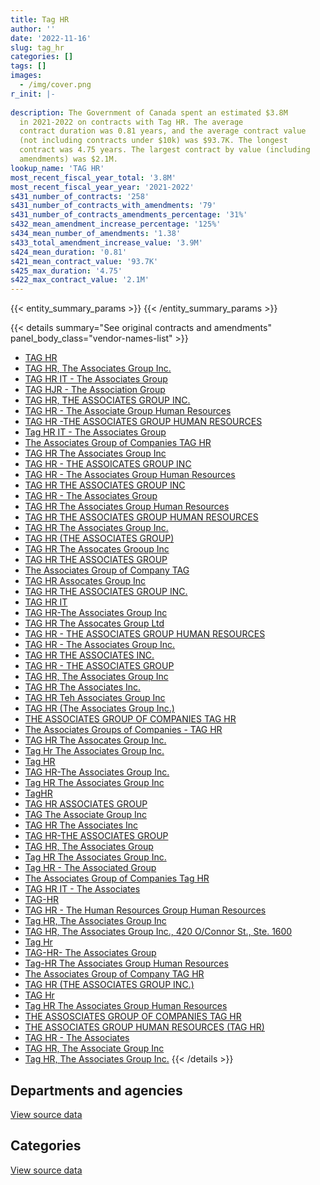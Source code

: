 ```yaml
---
title: Tag HR
author: ''
date: '2022-11-16'
slug: tag_hr
categories: []
tags: []
images:
  - /img/cover.png
r_init: |-
  
description: The Government of Canada spent an estimated $3.8M
  in 2021-2022 on contracts with Tag HR. The average
  contract duration was 0.81 years, and the average contract value
  (not including contracts under $10k) was $93.7K. The longest
  contract was 4.75 years. The largest contract by value (including
  amendments) was $2.1M.
lookup_name: 'TAG HR'
most_recent_fiscal_year_total: '3.8M'
most_recent_fiscal_year_year: '2021-2022'
s431_number_of_contracts: '258'
s431_number_of_contracts_with_amendments: '79'
s431_number_of_contracts_amendments_percentage: '31%'
s432_mean_amendment_increase_percentage: '125%'
s434_mean_number_of_amendments: '1.38'
s433_total_amendment_increase_value: '3.9M'
s424_mean_duration: '0.81'
s421_mean_contract_value: '93.7K'
s425_max_duration: '4.75'
s422_max_contract_value: '2.1M'
---
```


<script src="/rmarkdown-libs/htmlwidgets/htmlwidgets.js"></script>
<link href="/rmarkdown-libs/datatables-css/datatables-crosstalk.css" rel="stylesheet" />
<script src="/rmarkdown-libs/datatables-binding/datatables.js"></script>
<script src="/rmarkdown-libs/jquery/jquery-3.6.0.min.js"></script>
<link href="/rmarkdown-libs/dt-core-bootstrap/css/dataTables.bootstrap.min.css" rel="stylesheet" />
<link href="/rmarkdown-libs/dt-core-bootstrap/css/dataTables.bootstrap.extra.css" rel="stylesheet" />
<script src="/rmarkdown-libs/dt-core-bootstrap/js/jquery.dataTables.min.js"></script>
<script src="/rmarkdown-libs/dt-core-bootstrap/js/dataTables.bootstrap.min.js"></script>
<link href="/rmarkdown-libs/crosstalk/css/crosstalk.min.css" rel="stylesheet" />
<script src="/rmarkdown-libs/crosstalk/js/crosstalk.min.js"></script>
<script src="/rmarkdown-libs/htmlwidgets/htmlwidgets.js"></script>
<link href="/rmarkdown-libs/datatables-css/datatables-crosstalk.css" rel="stylesheet" />
<script src="/rmarkdown-libs/datatables-binding/datatables.js"></script>
<script src="/rmarkdown-libs/jquery/jquery-3.6.0.min.js"></script>
<link href="/rmarkdown-libs/dt-core-bootstrap/css/dataTables.bootstrap.min.css" rel="stylesheet" />
<link href="/rmarkdown-libs/dt-core-bootstrap/css/dataTables.bootstrap.extra.css" rel="stylesheet" />
<script src="/rmarkdown-libs/dt-core-bootstrap/js/jquery.dataTables.min.js"></script>
<script src="/rmarkdown-libs/dt-core-bootstrap/js/dataTables.bootstrap.min.js"></script>
<link href="/rmarkdown-libs/crosstalk/css/crosstalk.min.css" rel="stylesheet" />
<script src="/rmarkdown-libs/crosstalk/js/crosstalk.min.js"></script>

{{< entity_summary_params >}}
{{< /entity_summary_params >}}

{{< details summary="See original contracts and amendments" panel_body_class="vendor-names-list" >}}
- [TAG HR](https://search.open.canada.ca/en/ct/?sort=contract_value_f%20desc&page=1&search_text=%22TAG%20HR%22)
- [TAG HR, The Associates Group Inc.](https://search.open.canada.ca/en/ct/?sort=contract_value_f%20desc&page=1&search_text=%22TAG%20HR%2c%20The%20Associates%20Group%20Inc.%22)
- [TAG HR IT - The Associates Group](https://search.open.canada.ca/en/ct/?sort=contract_value_f%20desc&page=1&search_text=%22TAG%20HR%20IT%20%20-%20The%20Associates%20Group%22)
- [TAG HJR - The Association Group](https://search.open.canada.ca/en/ct/?sort=contract_value_f%20desc&page=1&search_text=%22TAG%20HJR%20-%20The%20Association%20Group%22)
- [TAG HR, THE ASSOCIATES GROUP INC.](https://search.open.canada.ca/en/ct/?sort=contract_value_f%20desc&page=1&search_text=%22TAG%20HR%2c%20THE%20ASSOCIATES%20GROUP%20INC.%22)
- [TAG HR - The Associate Group Human Resources](https://search.open.canada.ca/en/ct/?sort=contract_value_f%20desc&page=1&search_text=%22TAG%20HR%20-%20The%20Associate%20Group%20Human%20Resources%22)
- [TAG HR -THE ASSOCIATES GROUP HUMAN RESOURCES](https://search.open.canada.ca/en/ct/?sort=contract_value_f%20desc&page=1&search_text=%22TAG%20HR%20-THE%20ASSOCIATES%20GROUP%20HUMAN%20RESOURCES%22)
- [Tag HR IT - The Associates Group](https://search.open.canada.ca/en/ct/?sort=contract_value_f%20desc&page=1&search_text=%22Tag%20HR%20IT%20-%20The%20Associates%20Group%22)
- [The Associates Group of Companies TAG HR](https://search.open.canada.ca/en/ct/?sort=contract_value_f%20desc&page=1&search_text=%22The%20Associates%20Group%20of%20Companies%20TAG%20HR%22)
- [TAG HR The Associates Group Inc](https://search.open.canada.ca/en/ct/?sort=contract_value_f%20desc&page=1&search_text=%22TAG%20HR%20The%20Associates%20Group%20Inc%22)
- [TAG HR - THE ASSOICATES GROUP INC](https://search.open.canada.ca/en/ct/?sort=contract_value_f%20desc&page=1&search_text=%22TAG%20HR%20-%20THE%20ASSOICATES%20GROUP%20INC%22)
- [TAG HR - The Associates Group Human Resources](https://search.open.canada.ca/en/ct/?sort=contract_value_f%20desc&page=1&search_text=%22TAG%20HR%20-%20The%20Associates%20Group%20Human%20Resources%22)
- [TAG HR THE ASSOCIATES GROUP INC](https://search.open.canada.ca/en/ct/?sort=contract_value_f%20desc&page=1&search_text=%22TAG%20HR%20THE%20ASSOCIATES%20GROUP%20INC%22)
- [TAG HR - The Associates Group](https://search.open.canada.ca/en/ct/?sort=contract_value_f%20desc&page=1&search_text=%22TAG%20HR%20-%20The%20Associates%20Group%22)
- [TAG HR The Associates Group Human Resources](https://search.open.canada.ca/en/ct/?sort=contract_value_f%20desc&page=1&search_text=%22TAG%20HR%20The%20Associates%20Group%20Human%20Resources%22)
- [TAG HR THE ASSOCIATES GROUP HUMAN RESOURCES](https://search.open.canada.ca/en/ct/?sort=contract_value_f%20desc&page=1&search_text=%22TAG%20HR%20THE%20ASSOCIATES%20GROUP%20HUMAN%20RESOURCES%22)
- [TAG HR The Associates Group Inc.](https://search.open.canada.ca/en/ct/?sort=contract_value_f%20desc&page=1&search_text=%22TAG%20HR%20The%20Associates%20Group%20Inc.%22)
- [TAG HR (THE ASSOCIATES GROUP)](https://search.open.canada.ca/en/ct/?sort=contract_value_f%20desc&page=1&search_text=%22TAG%20HR%20%28THE%20ASSOCIATES%20GROUP%29%22)
- [TAG HR The Assocates Grooup Inc](https://search.open.canada.ca/en/ct/?sort=contract_value_f%20desc&page=1&search_text=%22TAG%20HR%20The%20Assocates%20Grooup%20Inc%22)
- [TAG HR THE ASSOCIATES GROUP](https://search.open.canada.ca/en/ct/?sort=contract_value_f%20desc&page=1&search_text=%22TAG%20HR%20THE%20ASSOCIATES%20GROUP%22)
- [The Associates Group of Company TAG](https://search.open.canada.ca/en/ct/?sort=contract_value_f%20desc&page=1&search_text=%22The%20Associates%20Group%20of%20Company%20TAG%22)
- [TAG HR Assocates Group Inc](https://search.open.canada.ca/en/ct/?sort=contract_value_f%20desc&page=1&search_text=%22TAG%20HR%20Assocates%20Group%20Inc%22)
- [TAG HR THE ASSOCIATES GROUP INC.](https://search.open.canada.ca/en/ct/?sort=contract_value_f%20desc&page=1&search_text=%22TAG%20HR%20THE%20ASSOCIATES%20GROUP%20INC.%22)
- [TAG HR IT](https://search.open.canada.ca/en/ct/?sort=contract_value_f%20desc&page=1&search_text=%22TAG%20HR%20IT%22)
- [TAG HR-The Associates Group Inc](https://search.open.canada.ca/en/ct/?sort=contract_value_f%20desc&page=1&search_text=%22TAG%20HR-The%20Associates%20Group%20Inc%22)
- [TAG HR The Assocates Group Ltd](https://search.open.canada.ca/en/ct/?sort=contract_value_f%20desc&page=1&search_text=%22TAG%20HR%20The%20Assocates%20Group%20Ltd%22)
- [TAG HR - THE ASSOCIATES GROUP HUMAN RESOURCES](https://search.open.canada.ca/en/ct/?sort=contract_value_f%20desc&page=1&search_text=%22TAG%20HR%20-%20THE%20ASSOCIATES%20GROUP%20HUMAN%20RESOURCES%22)
- [TAG HR - The Associates Group Inc.](https://search.open.canada.ca/en/ct/?sort=contract_value_f%20desc&page=1&search_text=%22TAG%20HR%20-%20The%20Associates%20Group%20Inc.%22)
- [TAG HR THE ASSOCIATES INC.](https://search.open.canada.ca/en/ct/?sort=contract_value_f%20desc&page=1&search_text=%22TAG%20HR%20THE%20ASSOCIATES%20INC.%22)
- [TAG HR - THE ASSOCIATES GROUP](https://search.open.canada.ca/en/ct/?sort=contract_value_f%20desc&page=1&search_text=%22TAG%20HR%20-%20THE%20ASSOCIATES%20GROUP%22)
- [TAG HR, The Associates Group Inc](https://search.open.canada.ca/en/ct/?sort=contract_value_f%20desc&page=1&search_text=%22TAG%20HR%2c%20The%20Associates%20Group%20Inc%22)
- [TAG HR The Associates Inc.](https://search.open.canada.ca/en/ct/?sort=contract_value_f%20desc&page=1&search_text=%22TAG%20HR%20The%20Associates%20Inc.%22)
- [TAG HR Teh Associates Group Inc](https://search.open.canada.ca/en/ct/?sort=contract_value_f%20desc&page=1&search_text=%22TAG%20HR%20Teh%20Associates%20Group%20Inc%22)
- [TAG HR (The Associates Group Inc.)](https://search.open.canada.ca/en/ct/?sort=contract_value_f%20desc&page=1&search_text=%22TAG%20HR%20%28The%20Associates%20Group%20Inc.%29%22)
- [THE ASSOCIATES GROUP OF COMPANIES TAG HR](https://search.open.canada.ca/en/ct/?sort=contract_value_f%20desc&page=1&search_text=%22THE%20ASSOCIATES%20GROUP%20OF%20COMPANIES%20TAG%20HR%22)
- [The Associates Groups of Companies - TAG HR](https://search.open.canada.ca/en/ct/?sort=contract_value_f%20desc&page=1&search_text=%22The%20Associates%20Groups%20of%20Companies%20-%20TAG%20HR%22)
- [TAG HR The Assocates Group Inc.](https://search.open.canada.ca/en/ct/?sort=contract_value_f%20desc&page=1&search_text=%22TAG%20HR%20The%20Assocates%20Group%20Inc.%22)
- [Tag Hr The Associates Group Inc.](https://search.open.canada.ca/en/ct/?sort=contract_value_f%20desc&page=1&search_text=%22Tag%20Hr%20The%20Associates%20Group%20Inc.%22)
- [Tag HR](https://search.open.canada.ca/en/ct/?sort=contract_value_f%20desc&page=1&search_text=%22Tag%20HR%22)
- [TAG HR-The Associates Group Inc.](https://search.open.canada.ca/en/ct/?sort=contract_value_f%20desc&page=1&search_text=%22TAG%20HR-The%20Associates%20Group%20Inc.%22)
- [Tag HR The Associates Group Inc](https://search.open.canada.ca/en/ct/?sort=contract_value_f%20desc&page=1&search_text=%22Tag%20HR%20The%20Associates%20Group%20Inc%22)
- [TagHR](https://search.open.canada.ca/en/ct/?sort=contract_value_f%20desc&page=1&search_text=%22TagHR%22)
- [TAG HR ASSOCIATES GROUP](https://search.open.canada.ca/en/ct/?sort=contract_value_f%20desc&page=1&search_text=%22TAG%20HR%20ASSOCIATES%20GROUP%22)
- [TAG The Associate Group Inc](https://search.open.canada.ca/en/ct/?sort=contract_value_f%20desc&page=1&search_text=%22TAG%20The%20Associate%20Group%20Inc%22)
- [TAG HR The Associates Inc](https://search.open.canada.ca/en/ct/?sort=contract_value_f%20desc&page=1&search_text=%22TAG%20HR%20The%20Associates%20Inc%22)
- [TAG HR-THE ASSOCIATES GROUP](https://search.open.canada.ca/en/ct/?sort=contract_value_f%20desc&page=1&search_text=%22TAG%20HR-THE%20ASSOCIATES%20GROUP%22)
- [TAG HR, The Associates Group](https://search.open.canada.ca/en/ct/?sort=contract_value_f%20desc&page=1&search_text=%22TAG%20HR%2c%20The%20Associates%20Group%22)
- [Tag HR The Associates Group Inc.](https://search.open.canada.ca/en/ct/?sort=contract_value_f%20desc&page=1&search_text=%22Tag%20HR%20The%20Associates%20Group%20Inc.%22)
- [Tag HR - The Associated Group](https://search.open.canada.ca/en/ct/?sort=contract_value_f%20desc&page=1&search_text=%22Tag%20HR%20-%20The%20Associated%20Group%22)
- [The Associates Group of Companies Tag HR](https://search.open.canada.ca/en/ct/?sort=contract_value_f%20desc&page=1&search_text=%22The%20Associates%20Group%20of%20Companies%20Tag%20HR%22)
- [TAG HR IT - The Associates](https://search.open.canada.ca/en/ct/?sort=contract_value_f%20desc&page=1&search_text=%22TAG%20HR%20IT%20-%20The%20Associates%22)
- [TAG-HR](https://search.open.canada.ca/en/ct/?sort=contract_value_f%20desc&page=1&search_text=%22TAG-HR%22)
- [TAG HR - The Human Resources Group Human Resources](https://search.open.canada.ca/en/ct/?sort=contract_value_f%20desc&page=1&search_text=%22TAG%20HR%20-%20The%20Human%20Resources%20Group%20Human%20Resources%22)
- [Tag HR, The Associates Group Inc](https://search.open.canada.ca/en/ct/?sort=contract_value_f%20desc&page=1&search_text=%22Tag%20HR%2c%20The%20Associates%20Group%20Inc%22)
- [TAG HR, The Associates Group Inc., 420 O/Connor St., Ste. 1600](https://search.open.canada.ca/en/ct/?sort=contract_value_f%20desc&page=1&search_text=%22TAG%20HR%2c%20The%20Associates%20Group%20Inc.%2c%20420%20O%2fConnor%20St.%2c%20Ste.%201600%22)
- [Tag Hr](https://search.open.canada.ca/en/ct/?sort=contract_value_f%20desc&page=1&search_text=%22Tag%20Hr%22)
- [TAG-HR- The Associates Group](https://search.open.canada.ca/en/ct/?sort=contract_value_f%20desc&page=1&search_text=%22TAG-HR-%20The%20Associates%20Group%22)
- [Tag-HR The Associates Group Human Resources](https://search.open.canada.ca/en/ct/?sort=contract_value_f%20desc&page=1&search_text=%22Tag-HR%20The%20Associates%20Group%20Human%20Resources%22)
- [The Associates Group of Company TAG HR](https://search.open.canada.ca/en/ct/?sort=contract_value_f%20desc&page=1&search_text=%22The%20Associates%20Group%20of%20Company%20TAG%20HR%22)
- [TAG HR (THE ASSOCIATES GROUP INC.)](https://search.open.canada.ca/en/ct/?sort=contract_value_f%20desc&page=1&search_text=%22TAG%20HR%20%28THE%20ASSOCIATES%20GROUP%20INC.%29%22)
- [TAG Hr](https://search.open.canada.ca/en/ct/?sort=contract_value_f%20desc&page=1&search_text=%22TAG%20Hr%22)
- [Tag HR The Associates Group Human Resources](https://search.open.canada.ca/en/ct/?sort=contract_value_f%20desc&page=1&search_text=%22Tag%20HR%20The%20Associates%20Group%20Human%20Resources%22)
- [THE ASSOSCIATES GROUP OF COMPANIES TAG HR](https://search.open.canada.ca/en/ct/?sort=contract_value_f%20desc&page=1&search_text=%22THE%20ASSOSCIATES%20GROUP%20OF%20COMPANIES%20TAG%20HR%22)
- [THE ASSOCIATES GROUP HUMAN RESOURCES (TAG HR)](https://search.open.canada.ca/en/ct/?sort=contract_value_f%20desc&page=1&search_text=%22THE%20ASSOCIATES%20GROUP%20HUMAN%20RESOURCES%20%28TAG%20HR%29%22)
- [TAG HR - The Associates](https://search.open.canada.ca/en/ct/?sort=contract_value_f%20desc&page=1&search_text=%22TAG%20HR%20-%20The%20Associates%22)
- [TAG HR, The Associate Group Inc](https://search.open.canada.ca/en/ct/?sort=contract_value_f%20desc&page=1&search_text=%22TAG%20HR%2c%20The%20Associate%20Group%20Inc%22)
- [Tag HR, The Associates Group Inc.](https://search.open.canada.ca/en/ct/?sort=contract_value_f%20desc&page=1&search_text=%22Tag%20HR%2c%20The%20Associates%20Group%20Inc.%22)
{{< /details >}}

## Departments and agencies

<div id="htmlwidget-1" style="width:100%;height:auto;" class="datatables html-widget"></div>
<script type="application/json" data-for="htmlwidget-1">{"x":{"style":"bootstrap","filter":"none","vertical":false,"data":[["<a href=\"/departments/aafc-aac/\">Agriculture and Agri-Food Canada<\/a>","<a href=\"/departments/cas-satj/\">Courts Administration Service<\/a>","<a href=\"/departments/cbsa-asfc/\">Canada Border Services Agency<\/a>","<a href=\"/departments/cfia-acia/\">Canadian Food Inspection Agency<\/a>","<a href=\"/departments/chrc-ccdp/\">Canadian Human Rights Commission<\/a>","<a href=\"/departments/cra-arc/\">Canada Revenue Agency<\/a>","<a href=\"/departments/csa-asc/\">Canadian Space Agency<\/a>","<a href=\"/departments/csc-scc/\">Correctional Service of Canada<\/a>","<a href=\"/departments/csps-efpc/\">Canada School of Public Service<\/a>","<a href=\"/departments/dfatd-maecd/\">Global Affairs Canada<\/a>","<a href=\"/departments/dfo-mpo/\">Fisheries and Oceans Canada<\/a>","<a href=\"/departments/dnd-mdn/\">National Defence<\/a>","<a href=\"/departments/ec/\">Environment and Climate Change Canada<\/a>","<a href=\"/departments/fcac-acfc/\">Financial Consumer Agency of Canada<\/a>","<a href=\"/departments/hc-sc/\">Health Canada<\/a>","<a href=\"/departments/ic/\">Innovation, Science and Economic Development Canada<\/a>","<a href=\"/departments/iic-iac/\">Invest in Canada<\/a>","<a href=\"/departments/infc/\">Infrastructure Canada<\/a>","<a href=\"/departments/irb-cisr/\">Immigration and Refugee Board of Canada<\/a>","<a href=\"/departments/isc-sac/\">Indigenous Services Canada<\/a>","<a href=\"/departments/lac-bac/\">Library and Archives Canada<\/a>","<a href=\"/departments/mgerc-ceegm/\">Military Grievances External Review Committee<\/a>","<a href=\"/departments/mpcc-cppm/\">Military Police Complaints Commission of Canada<\/a>","<a href=\"/departments/nrc-cnrc/\">National Research Council Canada<\/a>","<a href=\"/departments/nrcan-rncan/\">Natural Resources Canada<\/a>","<a href=\"/departments/oag-bvg/\">Office of the Auditor General of Canada<\/a>","<a href=\"/departments/osfi-bsif/\">Office of the Superintendent of Financial Institutions Canada<\/a>","<a href=\"/departments/pbc-clcc/\">Parole Board of Canada<\/a>","<a href=\"/departments/pco-bcp/\">Privy Council Office<\/a>","<a href=\"/departments/phac-aspc/\">Public Health Agency of Canada<\/a>","<a href=\"/departments/ppsc-sppc/\">Public Prosecution Service of Canada<\/a>","<a href=\"/departments/ps-sp/\">Public Safety Canada<\/a>","<a href=\"/departments/psc-cfp/\">Public Service Commission of Canada<\/a>","<a href=\"/departments/pwgsc-tpsgc/\">Public Services and Procurement Canada<\/a>","<a href=\"/departments/rcmp-grc/\">Royal Canadian Mounted Police<\/a>","<a href=\"/departments/ssc-spc/\">Shared Services Canada<\/a>","<a href=\"/departments/statcan/\">Statistics Canada<\/a>","<a href=\"/departments/tbs-sct/\">Treasury Board of Canada Secretariat<\/a>","<a href=\"/departments/tc/\">Transport Canada<\/a>"],[null,null,58772.29,13117.19,8827.26,13633.7,null,76661.4,193583.45,199319.86,null,1646464.97,959357.86,null,647262.88,78822.24,null,16134.71,null,12362.43,null,17284.59,null,80739.58,336733.82,null,null,22882.5,44858.18,67510,null,null,null,43738.31,27677.77,17578.85,null,39184.18,151033.63],[0,32701.03,5193.96,null,24576.23,21314.63,null,null,null,366229.96,28147.07,1670473.57,1012478.77,63713.69,776988.98,null,null,null,null,47515.24,null,25304.65,12611,51869.85,122379.58,11170.9,null,17049.07,42940,175141.51,55727.53,null,190683.18,109491.87,3939.37,29385.16,null,117131.14,20569.05],[198518.4,null,null,297303,null,null,172462.5,null,null,154009.55,590892.35,1225237.85,null,null,320364.5,null,null,null,66429.04,null,200000,null,null,9089.39,80249.17,null,null,18037.43,null,4436.97,null,127496.54,null,145507.58,null,22686.6,null,354684.49,null],[201275.6,null,4571.03,50594.62,null,null,null,null,null,143263.72,382122.5,647748.71,null,null,356170.91,38596.34,13560,null,272002.59,null,20930.49,null,null,null,320416.18,null,21297.25,34442.4,null,43577.34,null,153079.73,null,39094.7,42991.64,16261.72,525854.63,500522.53,null]],"container":"<table class=\"table table-striped table-hover row-border order-column display\">\n  <thead>\n    <tr>\n      <th>Department<\/th>\n      <th>2018-2019<\/th>\n      <th>2019-2020<\/th>\n      <th>2020-2021<\/th>\n      <th>2021-2022<\/th>\n    <\/tr>\n  <\/thead>\n<\/table>","options":{"order":[[4,"desc"]],"pageLength":10,"autoWidth":true,"columnDefs":[{"targets":1,"render":"function(data, type, row, meta) {\n    return type !== 'display' ? data : DTWidget.formatCurrency(data, \"$\", 2, 3, \",\", \".\", true, null);\n  }"},{"targets":2,"render":"function(data, type, row, meta) {\n    return type !== 'display' ? data : DTWidget.formatCurrency(data, \"$\", 2, 3, \",\", \".\", true, null);\n  }"},{"targets":3,"render":"function(data, type, row, meta) {\n    return type !== 'display' ? data : DTWidget.formatCurrency(data, \"$\", 2, 3, \",\", \".\", true, null);\n  }"},{"targets":4,"render":"function(data, type, row, meta) {\n    return type !== 'display' ? data : DTWidget.formatCurrency(data, \"$\", 2, 3, \",\", \".\", true, null);\n  }"},{"width":"16%","targets":[1,2,3,4]},{"className":"dt-right","targets":[1,2,3,4]}],"orderClasses":false}},"evals":["options.columnDefs.0.render","options.columnDefs.1.render","options.columnDefs.2.render","options.columnDefs.3.render"],"jsHooks":[]}</script>
<p class="text-right">
<a href="https://github.com/GoC-Spending/contracts-data/tree/main/data/out/vendors/tag_hr/summary_by_fiscal_year_by_department.csv" class="source-data-link btn btn-link">View source data</a>
</p>

## Categories

<div id="htmlwidget-2" style="width:100%;height:auto;" class="datatables html-widget"></div>
<script type="application/json" data-for="htmlwidget-2">{"x":{"style":"bootstrap","filter":"none","vertical":false,"data":[["<a href=\"/categories/facilities_and_construction/\">Facilities and construction<\/a>","<a href=\"/categories/office_management/\">Office management<\/a>","<a href=\"/categories/defence/\">Defence<\/a>","<a href=\"/categories/professional_services/\">Professional services<\/a>","<a href=\"/categories/information_technology/\">Information technology<\/a>","<a href=\"/categories/human_capital/\">Human capital<\/a>"],[58467.9,null,null,3638051.59,1004845.66,72176.48],[39085.39,null,183743.65,3614082.99,1063036.44,134778.54],[null,null,18704.44,2966875.7,1001825.22,null],[null,4571.03,null,2845817.88,918092.12,59893.59]],"container":"<table class=\"table table-striped table-hover row-border order-column display\">\n  <thead>\n    <tr>\n      <th>Category<\/th>\n      <th>2018-2019<\/th>\n      <th>2019-2020<\/th>\n      <th>2020-2021<\/th>\n      <th>2021-2022<\/th>\n    <\/tr>\n  <\/thead>\n<\/table>","options":{"order":[[4,"desc"]],"dom":"t","pageLength":30,"autoWidth":true,"columnDefs":[{"targets":1,"render":"function(data, type, row, meta) {\n    return type !== 'display' ? data : DTWidget.formatCurrency(data, \"$\", 2, 3, \",\", \".\", true, null);\n  }"},{"targets":2,"render":"function(data, type, row, meta) {\n    return type !== 'display' ? data : DTWidget.formatCurrency(data, \"$\", 2, 3, \",\", \".\", true, null);\n  }"},{"targets":3,"render":"function(data, type, row, meta) {\n    return type !== 'display' ? data : DTWidget.formatCurrency(data, \"$\", 2, 3, \",\", \".\", true, null);\n  }"},{"targets":4,"render":"function(data, type, row, meta) {\n    return type !== 'display' ? data : DTWidget.formatCurrency(data, \"$\", 2, 3, \",\", \".\", true, null);\n  }"},{"width":"16%","targets":[1,2,3,4]},{"className":"dt-right","targets":[1,2,3,4]}],"orderClasses":false,"lengthMenu":[10,25,30,50,100]}},"evals":["options.columnDefs.0.render","options.columnDefs.1.render","options.columnDefs.2.render","options.columnDefs.3.render"],"jsHooks":[]}</script>
<p class="text-right">
<a href="https://github.com/GoC-Spending/contracts-data/tree/main/data/out/vendors/tag_hr/summary_by_fiscal_year_by_category.csv" class="source-data-link btn btn-link">View source data</a>
</p>
